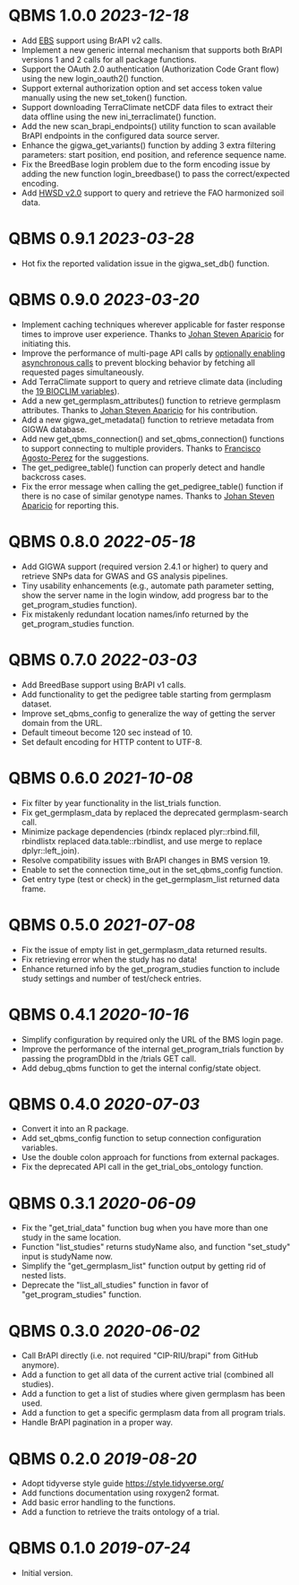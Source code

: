 # QBMS 1.0.0 _2023-12-18_
  * Add [EBS](https://ebs.excellenceinbreeding.org/) support using BrAPI v2 calls.
  * Implement a new generic internal mechanism that supports both BrAPI versions 1 and 2 calls for all package functions.
  * Support the OAuth 2.0 authentication (Authorization Code Grant flow) using the new login_oauth2() function.
  * Support external authorization option and set access token value manually using the new set_token() function.
  * Support downloading TerraClimate netCDF data files to extract their data offline using the new ini_terraclimate() function.
  * Add the new scan_brapi_endpoints() utility function to scan available BrAPI endpoints in the configured data source server.
  * Enhance the gigwa_get_variants() function by adding 3 extra filtering parameters: start position, end position, and reference sequence name.
  * Fix the BreedBase login problem due to the form encoding issue by adding the new function login_breedbase() to pass the correct/expected encoding.
  * Add [HWSD v2.0](https://gaez.fao.org/pages/hwsd) support to query and retrieve the FAO harmonized soil data.

# QBMS 0.9.1 _2023-03-28_
  * Hot fix the reported validation issue in the gigwa_set_db() function.

# QBMS 0.9.0 _2023-03-20_
  * Implement caching techniques wherever applicable for faster response times to improve user experience. Thanks to [Johan Steven Aparicio](https://github.com/AparicioJohan) for initiating this.
  * Improve the performance of multi-page API calls by [optionally enabling asynchronous calls](https://github.com/gaborcsardi/async) to prevent blocking behavior by fetching all requested pages simultaneously.
  * Add TerraClimate support to query and retrieve climate data (including the [19 BIOCLIM variables](https://www.worldclim.org/data/bioclim.html)).
  * Add a new get_germplasm_attributes() function to retrieve germplasm attributes. Thanks to [Johan Steven Aparicio](https://github.com/AparicioJohan) for his contribution.
  * Add a new gigwa_get_metadata() function to retrieve metadata from GIGWA database.
  * Add new get_qbms_connection() and set_qbms_connection() functions to support connecting to multiple providers. Thanks to [Francisco Agosto-Perez](https://github.com/agostof) for the suggestions.
  * The get_pedigree_table() function can properly detect and handle backcross cases.
  * Fix the error message when calling the get_pedigree_table() function if there is no case of similar genotype names. Thanks to [Johan Steven Aparicio](https://github.com/AparicioJohan) for reporting this.

# QBMS 0.8.0 _2022-05-18_ 
  * Add GIGWA support (required version 2.4.1 or higher) to query and retrieve SNPs data for GWAS and GS analysis pipelines.
  * Tiny usability enhancements (e.g., automate path parameter setting, show the server name in the login window, add progress bar to the get_program_studies function).
  * Fix mistakenly redundant location names/info returned by the get_program_studies function.

# QBMS 0.7.0 _2022-03-03_ 
  * Add BreedBase support using BrAPI v1 calls.
  * Add functionality to get the pedigree table starting from germplasm dataset.
  * Improve set_qbms_config to generalize the way of getting the server domain from the URL.
  * Default timeout become 120 sec instead of 10.
  * Set default encoding for HTTP content to UTF-8.

# QBMS 0.6.0 _2021-10-08_ 
  * Fix filter by year functionality in the list_trials function.
  * Fix get_germplasm_data by replaced the deprecated germplasm-search call.
  * Minimize package dependencies (rbindx replaced plyr::rbind.fill, rbindlistx replaced data.table::rbindlist, and use merge to replace dplyr::left_join).
  * Resolve compatibility issues with BrAPI changes in BMS version 19.
  * Enable to set the connection time_out in the set_qbms_config function.
  * Get entry type (test or check) in the get_germplasm_list returned data frame.

# QBMS 0.5.0 _2021-07-08_ 
  * Fix the issue of empty list in get_germplasm_data returned results.
  * Fix retrieving error when the study has no data!
  * Enhance returned info by the get_program_studies function to include study settings and number of test/check entries.

# QBMS 0.4.1 _2020-10-16_ 
  * Simplify configuration by required only the URL of the BMS login page.
  * Improve the performance of the internal get_program_trials function by passing the programDbId in the /trials GET call.
  * Add debug_qbms function to get the internal config/state object.

# QBMS 0.4.0 _2020-07-03_ 
  * Convert it into an R package.
  * Add set_qbms_config function to setup connection configuration variables.
  * Use the double colon approach for functions from external packages.
  * Fix the deprecated API call in the get_trial_obs_ontology function.

# QBMS 0.3.1 _2020-06-09_ 
  * Fix the "get_trial_data" function bug when you have more than one study in the same location. 
  * Function "list_studies" returns studyName also, and function "set_study" input is studyName now.
  * Simplify the "get_germplasm_list" function output by getting rid of nested lists.
  * Deprecate the "list_all_studies" function in favor of "get_program_studies" function.

# QBMS 0.3.0 _2020-06-02_ 
  * Call BrAPI directly (i.e. not required "CIP-RIU/brapi" from GitHub anymore).
  * Add a function to get all data of the current active trial (combined all studies).
  * Add a function to get a list of studies where given germplasm has been used.
  * Add a function to get a specific germplasm data from all program trials.
  * Handle BrAPI pagination in a proper way.

# QBMS 0.2.0 _2019-08-20_ 
  * Adopt tidyverse style guide https://style.tidyverse.org/
  * Add functions documentation using roxygen2 format.
  * Add basic error handling to the functions.
  * Add a function to retrieve the traits ontology of a trial.

# QBMS 0.1.0 _2019-07-24_ 
  * Initial version.
